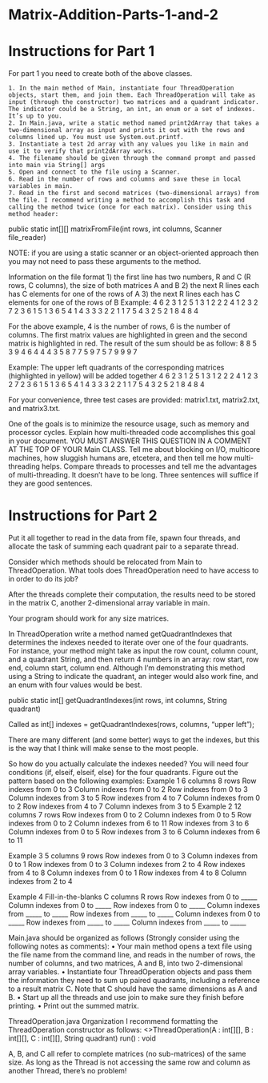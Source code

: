 # Matrix-Addition-Parts-1-and-2
# Instructions for Part 1
For part 1 you need to create both of the above classes.

    1. In the main method of Main, instantiate four ThreadOperation objects, start them, and join them. Each ThreadOperation will take as input (through the constructor) two matrices and a quadrant indicator. The indicator could be a String, an int, an enum or a set of indexes. It’s up to you.
    2. In Main.java, write a static method named print2dArray that takes a two-dimensional array as input and prints it out with the rows and columns lined up. You must use System.out.printf.
    3. Instantiate a test 2d array with any values you like in main and use it to verify that print2dArray works.
    4. The filename should be given through the command prompt and passed into main via String[] args
    5. Open and connect to the file using a Scanner.
    6. Read in the number of rows and columns and save these in local variables in main.
    7. Read in the first and second matrices (two-dimensional arrays) from the file. I recommend writing a method to accomplish this task and calling the method twice (once for each matrix). Consider using this method header: 

public static int[][] matrixFromFile(int rows, int columns, Scanner file_reader)

NOTE: if you are using a static scanner or an object-oriented approach then you may not need to pass these arguments to the method.

Information on the file format
    1) the first line has two numbers, R and C (R rows, C columns), the size of both matrices A and B
    2) the next R lines each has C elements for one of the rows of A
    3) the next R lines each has C elements for one of the rows of B
Example:
4 6
2 3 1 2 5 1
3 1 2 2 2 4
1 2 3 2 7 2
3 6 1 5 1 3
6 5 4 1 4 3
3 3 2 2 1 1
7 5 4 3 2 5
2 1 8 4 8 4

For the above example, 4 is the number of rows, 6 is the number of columns. The first matrix values are highlighted in green and the second matrix is highlighted in red. The result of the sum should be as follow:
8 8 5 3 9 4
6 4 4 4 3 5
8 7 7 5 9 7
5 7 9 9 9 7

Example: The upper left quadrants of the corresponding matrices (highlighted in yellow) will be added together
4 6
2 3 1 2 5 1
3 1 2 2 2 4
1 2 3 2 7 2
3 6 1 5 1 3
6 5 4 1 4 3
3 3 2 2 1 1
7 5 4 3 2 5
2 1 8 4 8 4

For your convenience, three test cases are provided: matrix1.txt, matrix2.txt, and matrix3.txt.


One of the goals is to minimize the resource usage, such as memory and processor cycles. Explain how multi-threaded code accomplishes this goal in your document. YOU MUST ANSWER THIS QUESTION IN A COMMENT AT THE TOP OF YOUR Main CLASS. Tell me about blocking on I/O, multicore machines, how sluggish humans are, etcetera, and then tell me how multi-threading helps. Compare threads to processes and tell me the advantages of multi-threading. It doesn’t have to be long. Three sentences will suffice if they are good sentences.

# Instructions for Part 2
Put it all together to read in the data from file, spawn four threads, and allocate the task of summing each quadrant pair to a separate thread.

Consider which methods should be relocated from Main to ThreadOperation. What tools does ThreadOperation need to have access to in order to do its job?

After the threads complete their computation, the results need to be stored in the matrix C, another 2-dimensional array variable in main.

Your program should work for any size matrices.

In ThreadOperation write a method named getQuadrantIndexes that determines the indexes needed to iterate over one of the four quadrants. For instance, your method might take as input the row count, column count, and a quadrant String, and then return 4 numbers in an array: row start, row end, column start, column end. Although I’m demonstrating this method using a String to indicate the quadrant, an integer would also work fine, and an enum with four values would be best.

public static int[] getQuadrantIndexes(int rows, int columns, String quadrant)

Called as int[] indexes = getQuadrantIndexes(rows, columns, “upper left”);

There are many different (and some better) ways to get the indexes, but this is the way that I think will make sense to the most people.

So how do you actually calculate the indexes needed? You will need four conditions (if, elseif, elseif, else) for the four quadrants. Figure out the pattern based on the following examples:
Example 1
	6 columns
8 rows 	Row indexes from 0 to 3
Column indexes from 0 to 2	Row indexes from 0 to 3
Column indexes from 3 to 5
	Row indexes from 4 to 7
Column indexes from 0 to 2	Row indexes from 4 to 7
Column indexes from 3 to 5
Example 2
	12 columns
7 rows	Row indexes from 0 to 2
Column indexes from 0 to 5	Row indexes from 0 to 2
Column indexes from 6 to 11
	Row indexes from 3 to 6
Column indexes from 0 to 5	Row indexes from 3 to 6
Column indexes from 6 to 11

Example 3
	5 columns
9 rows	Row indexes from 0 to 3
Column indexes from 0 to 1	Row indexes from 0 to 3
Column indexes from 2 to 4
	Row indexes from 4 to 8
Column indexes from 0 to 1	Row indexes from 4 to 8
Column indexes from 2 to 4

Example 4 Fill-in-the-blanks
	C columns
R rows	Row indexes from 0 to _____
Column indexes from 0 to _____	Row indexes from 0 to _____
Column indexes from _____ to _____
	Row indexes from _____ to _____
Column indexes from 0 to _____	Row indexes from _____ to _____
Column indexes from _____ to _____

Main.java should be organized as follows (Strongly consider using the following notes as comments):
    • Your main method opens a text file using the file name from the command line, and reads in the number of rows, the number of columns, and two matrices, A and B, into two 2-dimensional array variables.
    • Instantiate four ThreadOperation objects and pass them the information they need to sum up paired quadrants, including a reference to a result matrix C. Note that C should have the same dimensions as A and B.
    • Start up all the threads and use join to make sure they finish before printing.
    • Print out the summed matrix.

ThreadOperation.java Organization
I recommend formatting the ThreadOperation constructor as follows:
<<constructor>>ThreadOperation(A : int[][], B : int[][], C : int[][], String quadrant)
run() : void

A, B, and C all refer to complete matrices (no sub-matrices) of the same size. As long as the Thread is not accessing the same row and column as another Thread, there’s no problem!
